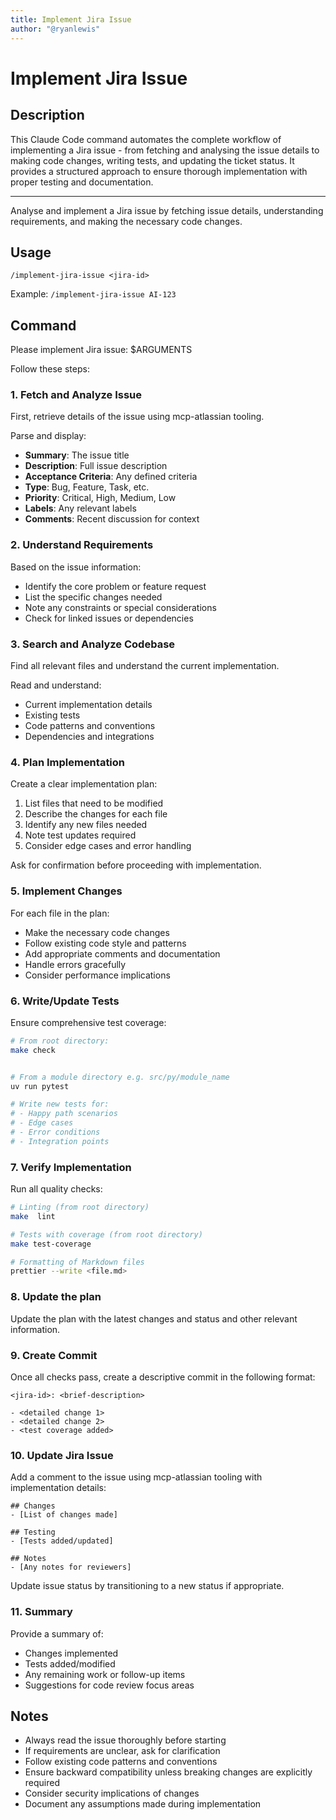 ```yaml
---
title: Implement Jira Issue
author: "@ryanlewis"
---
```


# Implement Jira Issue

## Description

This Claude Code command automates the complete workflow of implementing a Jira issue - from fetching and analysing the issue details to making code changes, writing tests, and updating the ticket status. It provides a structured approach to ensure thorough implementation with proper testing and documentation.

---

Analyse and implement a Jira issue by fetching issue details, understanding requirements, and making the necessary code changes.

## Usage

```
/implement-jira-issue <jira-id>
```

Example: `/implement-jira-issue AI-123`

## Command

Please implement Jira issue: $ARGUMENTS

Follow these steps:

### 1. Fetch and Analyze Issue

First, retrieve details of the issue using mcp-atlassian tooling.

Parse and display:
- **Summary**: The issue title
- **Description**: Full issue description
- **Acceptance Criteria**: Any defined criteria
- **Type**: Bug, Feature, Task, etc.
- **Priority**: Critical, High, Medium, Low
- **Labels**: Any relevant labels
- **Comments**: Recent discussion for context

### 2. Understand Requirements

Based on the issue information:
- Identify the core problem or feature request
- List the specific changes needed
- Note any constraints or special considerations
- Check for linked issues or dependencies

### 3. Search and Analyze Codebase

Find all relevant files and understand the current implementation.

Read and understand:
- Current implementation details
- Existing tests
- Code patterns and conventions
- Dependencies and integrations

### 4. Plan Implementation

Create a clear implementation plan:
1. List files that need to be modified
2. Describe the changes for each file
3. Identify any new files needed
4. Note test updates required
5. Consider edge cases and error handling

Ask for confirmation before proceeding with implementation.

### 5. Implement Changes

For each file in the plan:
- Make the necessary code changes
- Follow existing code style and patterns
- Add appropriate comments and documentation
- Handle errors gracefully
- Consider performance implications

### 6. Write/Update Tests

Ensure comprehensive test coverage:

```bash
# From root directory:
make check


# From a module directory e.g. src/py/module_name
uv run pytest

# Write new tests for:
# - Happy path scenarios
# - Edge cases
# - Error conditions
# - Integration points
```

### 7. Verify Implementation

Run all quality checks:
```bash
# Linting (from root directory)
make  lint

# Tests with coverage (from root directory)
make test-coverage

# Formatting of Markdown files
prettier --write <file.md>
```

### 8. Update the plan

Update the plan with the latest changes and status and other relevant information.

### 9. Create Commit

Once all checks pass, create a descriptive commit in the following format:

```
<jira-id>: <brief-description>

- <detailed change 1>
- <detailed change 2>
- <test coverage added>
```

### 10. Update Jira Issue

Add a comment to the issue using mcp-atlassian tooling with implementation details:
```
## Changes
- [List of changes made]

## Testing
- [Tests added/updated]

## Notes
- [Any notes for reviewers]
```

Update issue status by transitioning to a new status if appropriate.

### 11. Summary

Provide a summary of:
- Changes implemented
- Tests added/modified
- Any remaining work or follow-up items
- Suggestions for code review focus areas

## Notes

- Always read the issue thoroughly before starting
- If requirements are unclear, ask for clarification
- Follow existing code patterns and conventions
- Ensure backward compatibility unless breaking changes are explicitly required
- Consider security implications of changes
- Document any assumptions made during implementation
